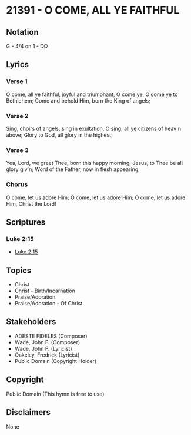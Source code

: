 # 21391 - O COME, ALL YE FAITHFUL

## Notation

G - 4/4 on 1 - DO

## Lyrics

### Verse 1

O come, all ye faithful, joyful and triumphant, O come ye, O come ye to Bethlehem; Come and behold Him, born the King of angels; 

### Verse 2

Sing, choirs of angels, sing in exultation, O sing, all ye citizens of heav'n above; Glory to God, all glory in the highest;

### Verse 3

Yea, Lord, we greet Thee, born this happy morning; Jesus, to Thee be all glory giv'n; Word of the Father, now in flesh appearing;

### Chorus

O come, let us adore Him; O come, let us adore Him; O come, let us adore Him, Christ the Lord! 


## Scriptures

### Luke 2:15

- [Luke 2:15](https://www.biblegateway.com/passage/?search=Luke%202%3A15)


## Topics

- Christ
- Christ - Birth/Incarnation
- Praise/Adoration
- Praise/Adoration - Of Christ

## Stakeholders

- ADESTE FIDELES (Composer)
- Wade, John F. (Composer)
- Wade, John F. (Lyricist)
- Oakeley, Fredrick (Lyricist)
- Public Domain (Copyright Holder)

## Copyright

Public Domain
(This hymn is free to use)

## Disclaimers

None

